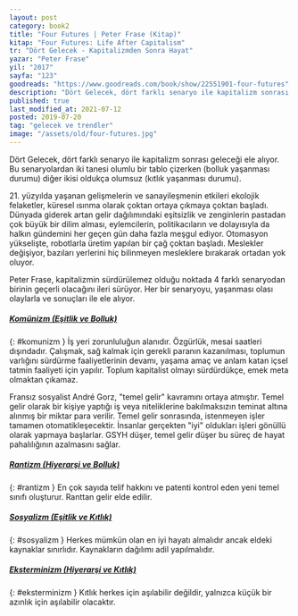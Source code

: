 ```yaml
---
layout: post  
category: book2  
title: "Four Futures | Peter Frase (Kitap)"  
kitap: "Four Futures: Life After Capitalism"  
tr: "Dört Gelecek - Kapitalizmden Sonra Hayat"  
yazar: "Peter Frase"  
yil: "2017"  
sayfa: "123"  
goodreads: "https://www.goodreads.com/book/show/22551901-four-futures"
description: "Dört Gelecek, dört farklı senaryo ile kapitalizm sonrası geleceği ele alıyor."
published: true
last_modified_at: 2021-07-12
posted: 2019-07-20
tag: "gelecek ve trendler"
image: "/assets/old/four-futures.jpg"
---
```


Dört Gelecek, dört farklı senaryo ile kapitalizm sonrası geleceği ele alıyor. Bu senaryolardan iki tanesi olumlu bir tablo çizerken (bolluk yaşanması durumu) diğer ikisi oldukça olumsuz (kıtlık yaşanması durumu). 

21\. yüzyılda yaşanan gelişmelerin ve sanayileşmenin etkileri ekolojik felaketler, küresel ısınma olarak çoktan ortaya çıkmaya çoktan başladı. Dünyada giderek artan gelir dağılımındaki eşitsizlik ve zenginlerin pastadan çok büyük bir dilim alması, eylemcilerin, politikacıların ve dolayısıyla da halkın gündemini her geçen gün daha fazla meşgul ediyor. Otomasyon yükselişte, robotlarla üretim yapılan bir çağ çoktan başladı. Meslekler değişiyor, bazıları yerlerini hiç bilinmeyen mesleklere bırakarak ortadan yok oluyor. 

Peter Frase, kapitalizmin sürdürülemez olduğu noktada 4 farklı senaryodan birinin geçerli olacağını ileri sürüyor. Her bir senaryoyu, yaşanması olası olaylarla ve sonuçları ile ele alıyor. 

##### [Komünizm (Eşitlik ve Bolluk)](#komunizm)  
{: #komunizm }
İş yeri zorunluluğun alanıdır. Özgürlük, mesai saatleri dışındadır. Çalışmak, sağ kalmak için gerekli paranın kazanılması, toplumun varlığını sürdürme faaliyetlerinin devamı, yaşama amaç ve anlam katan içsel tatmin faaliyeti için yapılır. Toplum kapitalist olmayı sürdürdükçe, emek meta olmaktan çıkamaz.   

Fransız sosyalist André Gorz, "temel gelir" kavramını ortaya atmıştır. Temel gelir olarak bir kişiye yaptığı iş veya niteliklerine bakılmaksızın teminat altına alınmış bir miktar para verilir. Temel gelir sonrasında, istenmeyen işler tamamen otomatikleşecektir. İnsanlar gerçekten "iyi" oldukları işleri gönüllü olarak yapmaya başlarlar. GSYH düşer, temel gelir düşer bu süreç de hayat pahalılığının azalmasını sağlar. 

##### [Rantizm (Hiyerarşi ve Bolluk)](#rantizm)  
{: #rantizm }
En çok sayıda telif hakkını ve patenti kontrol eden yeni temel sınıfı oluşturur. Ranttan gelir elde edilir. 

##### [Sosyalizm (Eşitlik ve Kıtlık)](#sosyalizm)  
{: #sosyalizm }
Herkes mümkün olan en iyi hayatı almalıdır ancak eldeki kaynaklar sınırlıdır. Kaynakların dağılımı adil yapılmalıdır. 

##### [Eksterminizm (Hiyerarşi ve Kıtlık)](#eksterminizm)
{: #eksterminizm }
Kıtlık herkes için aşılabilir değildir, yalnızca küçük bir azınlık için aşılabilir olacaktır.

